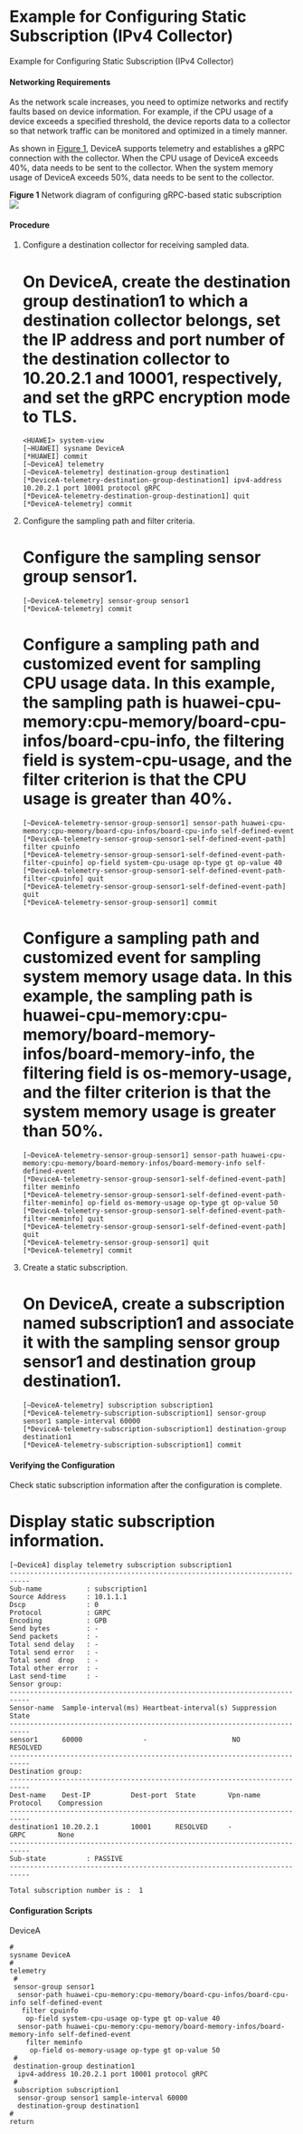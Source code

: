 Example for Configuring Static Subscription (IPv4 Collector)
============================================================

Example for Configuring Static Subscription (IPv4 Collector)

#### Networking Requirements

As the network scale increases, you need to optimize networks and rectify faults based on device information. For example, if the CPU usage of a device exceeds a specified threshold, the device reports data to a collector so that network traffic can be monitored and optimized in a timely manner.

As shown in [Figure 1](#EN-US_TASK_0000001563994425__en-us_task_0275777943_fig117736513266), DeviceA supports telemetry and establishes a gRPC connection with the collector. When the CPU usage of DeviceA exceeds 40%, data needs to be sent to the collector. When the system memory usage of DeviceA exceeds 50%, data needs to be sent to the collector.

**Figure 1** Network diagram of configuring gRPC-based static subscription  
![](figure/en-us_image_0000001513034246.png)

#### Procedure

1. Configure a destination collector for receiving sampled data.
   
   
   
   # On DeviceA, create the destination group **destination1** to which a destination collector belongs, set the IP address and port number of the destination collector to 10.20.2.1 and 10001, respectively, and set the gRPC encryption mode to TLS.
   
   ```
   <HUAWEI> system-view
   [~HUAWEI] sysname DeviceA
   [*HUAWEI] commit
   [~DeviceA] telemetry
   [~DeviceA-telemetry] destination-group destination1
   [*DeviceA-telemetry-destination-group-destination1] ipv4-address 10.20.2.1 port 10001 protocol gRPC
   [*DeviceA-telemetry-destination-group-destination1] quit
   [*DeviceA-telemetry] commit
   ```
2. Configure the sampling path and filter criteria.
   
   
   
   # Configure the sampling sensor group **sensor1**.
   
   ```
   [~DeviceA-telemetry] sensor-group sensor1
   [*DeviceA-telemetry] commit
   ```
   
   # Configure a sampling path and customized event for sampling CPU usage data. In this example, the sampling path is **huawei-cpu-memory:cpu-memory/board-cpu-infos/board-cpu-info**, the filtering field is **system-cpu-usage**, and the filter criterion is that the CPU usage is greater than 40%.
   
   ```
   [~DeviceA-telemetry-sensor-group-sensor1] sensor-path huawei-cpu-memory:cpu-memory/board-cpu-infos/board-cpu-info self-defined-event 
   [*DeviceA-telemetry-sensor-group-sensor1-self-defined-event-path] filter cpuinfo
   [*DeviceA-telemetry-sensor-group-sensor1-self-defined-event-path-filter-cpuinfo] op-field system-cpu-usage op-type gt op-value 40
   [*DeviceA-telemetry-sensor-group-sensor1-self-defined-event-path-filter-cpuinfo] quit
   [*DeviceA-telemetry-sensor-group-sensor1-self-defined-event-path] quit
   [*DeviceA-telemetry-sensor-group-sensor1] commit
   ```
   
   # Configure a sampling path and customized event for sampling system memory usage data. In this example, the sampling path is **huawei-cpu-memory:cpu-memory/board-memory-infos/board-memory-info**, the filtering field is **os-memory-usage**, and the filter criterion is that the system memory usage is greater than 50%.
   
   ```
   [~DeviceA-telemetry-sensor-group-sensor1] sensor-path huawei-cpu-memory:cpu-memory/board-memory-infos/board-memory-info self-defined-event
   [*DeviceA-telemetry-sensor-group-sensor1-self-defined-event-path] filter meminfo
   [*DeviceA-telemetry-sensor-group-sensor1-self-defined-event-path-filter-meminfo] op-field os-memory-usage op-type gt op-value 50
   [*DeviceA-telemetry-sensor-group-sensor1-self-defined-event-path-filter-meminfo] quit
   [*DeviceA-telemetry-sensor-group-sensor1-self-defined-event-path] quit
   [*DeviceA-telemetry-sensor-group-sensor1] quit
   [*DeviceA-telemetry] commit
   ```
3. Create a static subscription.
   
   
   
   # On DeviceA, create a subscription named **subscription1** and associate it with the sampling sensor group **sensor1** and destination group **destination1**.
   
   ```
   [~DeviceA-telemetry] subscription subscription1
   [*DeviceA-telemetry-subscription-subscription1] sensor-group sensor1 sample-interval 60000
   [*DeviceA-telemetry-subscription-subscription1] destination-group destination1
   [*DeviceA-telemetry-subscription-subscription1] commit
   ```

#### Verifying the Configuration

Check static subscription information after the configuration is complete.

# Display static subscription information.

```
[~DeviceA] display telemetry subscription subscription1
---------------------------------------------------------------------------     
Sub-name           : subscription1                                              
Source Address     : 10.1.1.1                                                          
Dscp               : 0                                                          
Protocol           : GRPC                                                       
Encoding           : GPB                                                        
Send bytes         : -                                                          
Send packets       : -                                                          
Total send delay   : -                                                         
Total send error   : -                                                          
Total send  drop   : -                                                          
Total other error  : -                                                          
Last send-time     : -                                       
Sensor group:                                                                   
---------------------------------------------------------------------------     
Sensor-name  Sample-interval(ms) Heartbeat-interval(s) Suppression State        
---------------------------------------------------------------------------     
sensor1      60000               -                     NO          RESOLVED     
---------------------------------------------------------------------------     
Destination group:                                                              
---------------------------------------------------------------------------     
Dest-name    Dest-IP          Dest-port  State        Vpn-name      Protocol    Compression 
---------------------------------------------------------------------------     
destination1 10.20.2.1        10001      RESOLVED     -             GRPC        None
---------------------------------------------------------------------------     
Sub-state          : PASSIVE                                                    
---------------------------------------------------------------------------     

Total subscription number is :  1        
```
#### Configuration Scripts

DeviceA
```
#
sysname DeviceA
#
telemetry
 #
 sensor-group sensor1
  sensor-path huawei-cpu-memory:cpu-memory/board-cpu-infos/board-cpu-info self-defined-event              
   filter cpuinfo                                                               
    op-field system-cpu-usage op-type gt op-value 40  
  sensor-path huawei-cpu-memory:cpu-memory/board-memory-infos/board-memory-info self-defined-event 
    filter meminfo
     op-field os-memory-usage op-type gt op-value 50
 #
 destination-group destination1
  ipv4-address 10.20.2.1 port 10001 protocol gRPC
 #
 subscription subscription1
  sensor-group sensor1 sample-interval 60000
  destination-group destination1
#
return
```